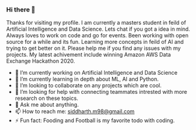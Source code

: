 ### Hi there 👋
   Thanks for visiting my profile. I am currently a masters student in feild of Artificial Intelligence and Data Science. Lets chat if you got a idea in mind. Always loves to work on code and go for events. Been working with open source for a while and its fun. Learning more concepts in feild of AI and trying to get better on it. Please help me if you find any issues with my projects. My latest achivement include winning Amazon AWS Data Exchange Hackathon 2020.
   

- 🔭 I’m currently working on Artificial Intelligence and Data Science
- 🌱 I’m currently learning in depth about ML, AI and Python.
- 👯 I’m looking to collaborate on any projects which are cool.
- 🤔 I’m looking for help with connecting teammates intrested with more research on these topics.
- 💬 Ask me about anything.
- 📫 How to reach me: siddharth.m98@gmail.com
- ⚡ Fun fact: Fooding and Football is my favorite todo with coding.

